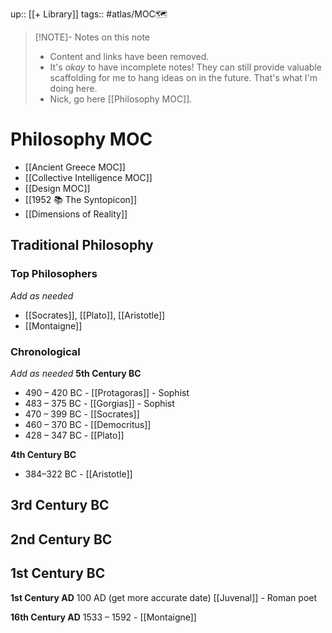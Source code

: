 up:: [[+ Library]]
tags:: #atlas/MOC🗺 

> [!NOTE]- Notes on this note
> - Content and links have been removed.
> - It's *okay* to have incomplete notes! They can still provide valuable scaffolding for me to hang ideas on in the future. That's what I'm doing here.
> - Nick, go here [[Philosophy MOC]].


# Philosophy MOC
- [[Ancient Greece MOC]]
- [[Collective Intelligence MOC]]
- [[Design MOC]]
- [[1952 📚 The Syntopicon]]
- [[Dimensions of Reality]]


## Traditional Philosophy
### Top Philosophers
*Add as needed*
- [[Socrates]], [[Plato]], [[Aristotle]]
- [[Montaigne]]

### Chronological 

*Add as needed*
**5th Century BC**
- 490 – 420 BC - [[Protagoras]] - Sophist
- 483 – 375 BC - [[Gorgias]] - Sophist
- 470 – 399 BC - [[Socrates]]
- 460 – 370 BC - [[Democritus]]
- 428 – 347 BC - [[Plato]]

**4th Century BC**
- 384–322 BC - [[Aristotle]]

**3rd Century BC**
- 

**2nd Century BC**
- 

**1st Century BC**
- 

**1st Century AD**
100 AD (get more accurate date) [[Juvenal]] - Roman poet

**16th Century AD**
1533 – 1592 - [[Montaigne]]